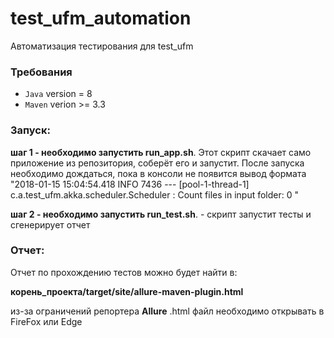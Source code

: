 # test_ufm_automation
Автоматизация тестирования для test_ufm

### Требования 
 * `Java` version = 8
 * `Maven` verion >= 3.3

### Запуск:

**шаг 1 - необходимо запустить run_app.sh**. 
Этот скрипт скачает само приложение из репозитория, соберёт его и запустит.
После запуска необходимо дождаться, пока в консоли не появится вывод формата "2018-01-15 15:04:54.418  INFO 7436 --- [pool-1-thread-1] c.a.test_ufm.akka.scheduler.Scheduler    : Count files in input folder: 0
"

**шаг 2 - необходимо запустить run_test.sh**. - скрипт запустит тесты и сгенерирует отчет

### Отчет:
Отчет по прохождению тестов можно будет найти в: 

**корень_проекта/target/site/allure-maven-plugin.html**

из-за ограничений репортера **Allure** .html файл необходимо открывать в FireFox или Edge

